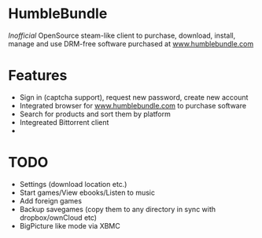 HumbleBundle
============

*Inofficial* OpenSource steam-like client to purchase, download, install, manage and use DRM-free software purchased at www.humblebundle.com

Features
========
- Sign in (captcha support), request new password, create new account
- Integrated browser for www.humblebundle.com to purchase software
- Search for products and sort them by platform
- Integreated Bittorrent client
- 
TODO 
====
- Settings (download location etc.)
- Start games/View ebooks/Listen to music
- Add foreign games
- Backup savegames (copy them to any directory in sync with dropbox/ownCloud etc)
- BigPicture like mode via XBMC
